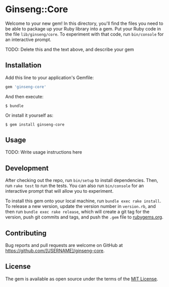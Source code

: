 # Ginseng::Core

Welcome to your new gem! In this directory, you'll find the files you need to be able to package up your Ruby library into a gem. Put your Ruby code in the file `lib/ginseng/core`. To experiment with that code, run `bin/console` for an interactive prompt.

TODO: Delete this and the text above, and describe your gem

## Installation

Add this line to your application's Gemfile:

```ruby
gem 'ginseng-core'
```

And then execute:

    $ bundle

Or install it yourself as:

    $ gem install ginseng-core

## Usage

TODO: Write usage instructions here

## Development

After checking out the repo, run `bin/setup` to install dependencies. Then, run `rake test` to run the tests. You can also run `bin/console` for an interactive prompt that will allow you to experiment.

To install this gem onto your local machine, run `bundle exec rake install`. To release a new version, update the version number in `version.rb`, and then run `bundle exec rake release`, which will create a git tag for the version, push git commits and tags, and push the `.gem` file to [rubygems.org](https://rubygems.org).

## Contributing

Bug reports and pull requests are welcome on GitHub at https://github.com/[USERNAME]/ginseng-core.

## License

The gem is available as open source under the terms of the [MIT License](https://opensource.org/licenses/MIT).
